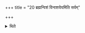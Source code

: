+++
title = "20 ब्रह्मन्विशं विनाशयेयमिति सर्वम्"

+++

<details><summary>थिते</summary>

ब्रह्मन्विशं विनाशयेयमिति सर्वं ब्राह्मणस्पत्यं भवति २०
</details>
